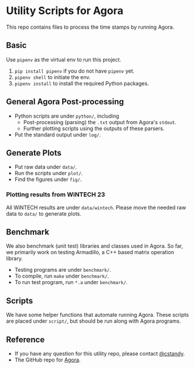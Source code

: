 # Utility Scripts for Agora

This repo contains files to process the time stamps by running Agora.

## Basic

Use `pipenv` as the virtual env to run this project.

1. `pip install pipenv` if you do not have `pipenv` yet.
2. `pipenv shell` to initiate the env.
3. `pipenv install` to install the required Python packages.

## General Agora Post-processing

* Python scripts are under `python/`, including
    * Post-processing (parsing) the `.txt` output from Agora's `stdout`.
    * Further plotting scripts using the outputs of these parsers.
* Put the standard output under `log/`.

## Generate Plots

* Put raw data under `data/`.
* Run the scripts under `plot/`.
* Find the figures under `fig/`.

### Plotting results from WiNTECH 23

All WiNTECH results are under `data/wintech`.
Please move the needed raw data to `data/` to generate plots.

## Benchmark

We also benchmark (unit test) libraries and classes used in Agora.
So far, we primarily work on testing Armadillo, a C++ based matrix operation library.

* Testing programs are under `benchmark/`.
* To compile, run `make` under `benchmark/`.
* To run test program, run `*.a` under `benchmark/`.

## Scripts

We have some helper functions that automate running Agora.
These scripts are placed under `script/`, but should be run along with Agora programs.

## Reference

* If you have any question for this utility repo, please contact [@cstandy](https://github.com/cstandy).
* The GitHub repo for [Agora](https://github.com/Agora-wireless/Agora/).
